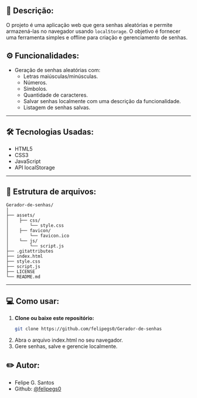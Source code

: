 ## 📌 Descrição:

O projeto é uma aplicação web que gera senhas aleatórias e permite armazená-las no navegador usando `localStorage`. O objetivo é fornecer uma ferramenta simples e offline para criação e gerenciamento de senhas.

## ⚙️ Funcionalidades:

- Geração de senhas aleatórias com:
    - Letras maiúsculas/minúsculas.
    - Números.
    - Símbolos.
    - Quantidade de caracteres.
    - Salvar senhas localmente com uma descrição da funcionalidade.
    - Listagem de senhas salvas.

---

## 🛠️ Tecnologias Usadas:
- HTML5
- CSS3
- JavaScript
- API localStorage

---

## 📂 Estrutura de arquivos:

```text
Gerador-de-senhas/
│
├── assets/
│    ├── css/
│        └── style.css
│    ├── favicon/
│        └── favicon.ico
│    └── js/
│        └── script.js
├── .gitattributes
├── index.html
├── style.css
├── script.js
├── LICENSE
└── README.md

```
---

## 💻 Como usar:

1. **Clone ou baixe este repositório:**
    ```bash
   git clone https://github.com/felipegs0/Gerador-de-senhas
2. Abra o arquivo index.html no seu navegador.
3. Gere senhas, salve e gerencie localmente.

## ✏️ Autor:

- Felipe G. Santos
- Github: <a href="https://github.com/felipegs0/Gerador-de-senhas" >@felipegs0</a>